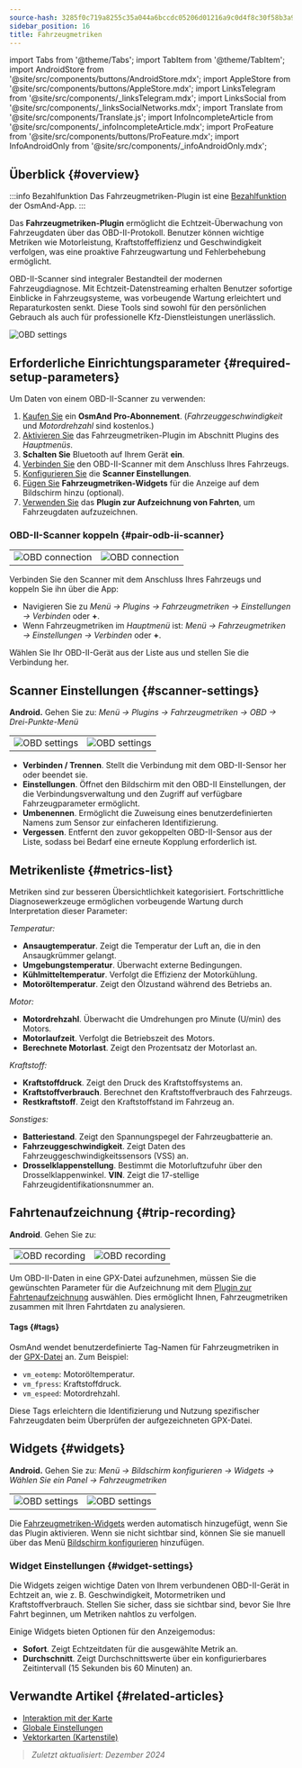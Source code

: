 ```yaml
---
source-hash: 3285f0c719a8255c35a044a6bccdc05206d01216a9c0d4f8c30f58b3a9122f36
sidebar_position: 16
title: Fahrzeugmetriken
---
```

import Tabs from '@theme/Tabs';
import TabItem from '@theme/TabItem';
import AndroidStore from '@site/src/components/buttons/AndroidStore.mdx';
import AppleStore from '@site/src/components/buttons/AppleStore.mdx';
import LinksTelegram from '@site/src/components/_linksTelegram.mdx';
import LinksSocial from '@site/src/components/_linksSocialNetworks.mdx';
import Translate from '@site/src/components/Translate.js';
import InfoIncompleteArticle from '@site/src/components/_infoIncompleteArticle.mdx';
import ProFeature from '@site/src/components/buttons/ProFeature.mdx';
import InfoAndroidOnly from '@site/src/components/_infoAndroidOnly.mdx';


<InfoIncompleteArticle/>

<InfoAndroidOnly/>

## Überblick {#overview}

:::info Bezahlfunktion
Das Fahrzeugmetriken-Plugin ist eine [Bezahlfunktion](../purchases/index.md) der OsmAnd-App.
:::

Das **Fahrzeugmetriken-Plugin** ermöglicht die Echtzeit-Überwachung von Fahrzeugdaten über das OBD-II-Protokoll. Benutzer können wichtige Metriken wie Motorleistung, Kraftstoffeffizienz und Geschwindigkeit verfolgen, was eine proaktive Fahrzeugwartung und Fehlerbehebung ermöglicht.

OBD-II-Scanner sind integraler Bestandteil der modernen Fahrzeugdiagnose. Mit Echtzeit-Datenstreaming erhalten Benutzer sofortige Einblicke in Fahrzeugsysteme, was vorbeugende Wartung erleichtert und Reparaturkosten senkt. Diese Tools sind sowohl für den persönlichen Gebrauch als auch für professionelle Kfz-Dienstleistungen unerlässlich.

<Tabs groupId="operating-systems">

<TabItem value="android" label="Android">

![OBD settings](@site/static/img/plugins/obd/obd_overview_2.png)

</TabItem>

</Tabs>


## Erforderliche Einrichtungsparameter {#required-setup-parameters}

Um Daten von einem OBD-II-Scanner zu verwenden:

1. [Kaufen Sie](../purchases/) ein **OsmAnd Pro-Abonnement**. (*Fahrzeuggeschwindigkeit* und *Motordrehzahl* sind kostenlos.)
2. [Aktivieren Sie](../plugins/index.md#enable--disable) das Fahrzeugmetriken-Plugin im Abschnitt Plugins des *Hauptmenüs*.
3. **Schalten Sie** Bluetooth auf Ihrem Gerät **ein**.
4. [Verbinden Sie](#pair-odb-ii-scanner) den OBD-II-Scanner mit dem Anschluss Ihres Fahrzeugs.
5. [Konfigurieren Sie](#scanner-settings) die **Scanner Einstellungen**.
6. [Fügen Sie](#widgets) **Fahrzeugmetriken-Widgets** für die Anzeige auf dem Bildschirm hinzu (optional).
7. [Verwenden Sie](#trip-recording) das **Plugin zur Aufzeichnung von Fahrten**, um Fahrzeugdaten aufzuzeichnen.


### OBD-II-Scanner koppeln {#pair-odb-ii-scanner}

|  |  |
|--|--|
|![OBD connection](@site/static/img/plugins/obd/obd_connect.png)|![OBD connection](@site/static/img/plugins/obd/obd_connect_2.png)|

Verbinden Sie den Scanner mit dem Anschluss Ihres Fahrzeugs und koppeln Sie ihn über die App:

- Navigieren Sie zu *Menü → Plugins → Fahrzeugmetriken → Einstellungen → Verbinden* oder **+**.
- Wenn Fahrzeugmetriken im *Hauptmenü* ist: *Menü → Fahrzeugmetriken → Einstellungen → Verbinden* oder **+**.

Wählen Sie Ihr OBD-II-Gerät aus der Liste aus und stellen Sie die Verbindung her.


## Scanner Einstellungen {#scanner-settings}

**Android.** Gehen Sie zu: *Menü → Plugins → Fahrzeugmetriken → OBD → Drei-Punkte-Menü*

|  |  |
|--|--|
|![OBD settings](@site/static/img/plugins/obd/obd_settings.png)|![OBD settings](@site/static/img/plugins/obd/obd_settings_1.png)|

- **Verbinden / Trennen**. Stellt die Verbindung mit dem OBD-II-Sensor her oder beendet sie.
- **Einstellungen**. Öffnet den Bildschirm mit den OBD-II Einstellungen, der die Verbindungsverwaltung und den Zugriff auf verfügbare Fahrzeugparameter ermöglicht.
- **Umbenennen**. Ermöglicht die Zuweisung eines benutzerdefinierten Namens zum Sensor zur einfacheren Identifizierung.
- **Vergessen**. Entfernt den zuvor gekoppelten OBD-II-Sensor aus der Liste, sodass bei Bedarf eine erneute Kopplung erforderlich ist.


## Metrikenliste {#metrics-list}

Metriken sind zur besseren Übersichtlichkeit kategorisiert. Fortschrittliche Diagnosewerkzeuge ermöglichen vorbeugende Wartung durch Interpretation dieser Parameter:

*Temperatur:*

- **Ansaugtemperatur**. Zeigt die Temperatur der Luft an, die in den Ansaugkrümmer gelangt.
- **Umgebungstemperatur**. Überwacht externe Bedingungen.
- **Kühlmitteltemperatur**. Verfolgt die Effizienz der Motorkühlung.
- **Motoröltemperatur**. Zeigt den Ölzustand während des Betriebs an.

*Motor:*

- **Motordrehzahl**. Überwacht die Umdrehungen pro Minute (U/min) des Motors.
- **Motorlaufzeit**. Verfolgt die Betriebszeit des Motors.
- **Berechnete Motorlast**. Zeigt den Prozentsatz der Motorlast an.

*Kraftstoff:*

- **Kraftstoffdruck**. Zeigt den Druck des Kraftstoffsystems an.
- **Kraftstoffverbrauch**. Berechnet den Kraftstoffverbrauch des Fahrzeugs.
- **Restkraftstoff**. Zeigt den Kraftstoffstand im Fahrzeug an.

*Sonstiges:*

- **Batteriestand**. Zeigt den Spannungspegel der Fahrzeugbatterie an.
- **Fahrzeuggeschwindigkeit**. Zeigt Daten des Fahrzeuggeschwindigkeitssensors (VSS) an.
- **Drosselklappenstellung**. Bestimmt die Motorluftzufuhr über den Drosselklappenwinkel.
  **VIN**. Zeigt die 17-stellige Fahrzeugidentifikationsnummer an.


## Fahrtenaufzeichnung {#trip-recording}

**Android**. Gehen Sie zu: *<Translate android="true" ids="shared_string_menu,plugins_menu_group,record_plugin_name,shared_string_settings,data_settings,record_obd_data"/>*

| | |
|--|--|
|![OBD recording](@site/static/img/plugins/obd/obd_recording.png)| ![OBD recording](@site/static/img/plugins/obd/obd_recording_1.png)|

Um OBD-II-Daten in eine GPX-Datei aufzunehmen, müssen Sie die gewünschten Parameter für die Aufzeichnung mit dem [Plugin zur Fahrtenaufzeichnung](../plugins/trip-recording.md#recording-settings) auswählen. Dies ermöglicht Ihnen, Fahrzeugmetriken zusammen mit Ihren Fahrtdaten zu analysieren.

#### Tags {#tags}

OsmAnd wendet benutzerdefinierte Tag-Namen für Fahrzeugmetriken in der [GPX-Datei](../plugins/trip-recording.md#recorded-gpx-file) an. Zum Beispiel:

- `vm_eotemp`: Motoröltemperatur.
- `vm_fpress`: Kraftstoffdruck.
- `vm_espeed`: Motordrehzahl.

Diese Tags erleichtern die Identifizierung und Nutzung spezifischer Fahrzeugdaten beim Überprüfen der aufgezeichneten GPX-Datei.


## Widgets {#widgets}

**Android.** Gehen Sie zu: *Menü → Bildschirm konfigurieren → Widgets → Wählen Sie ein Panel → Fahrzeugmetriken*

| | |
|--|--|
|![OBD settings](@site/static/img/plugins/obd/obd_widget_1.png)| ![OBD settings](@site/static/img/plugins/obd/obd_widget.png)|

Die [Fahrzeugmetriken-Widgets](../widgets/info-widgets.md#vehicle-metrics-widgets) werden automatisch hinzugefügt, wenn Sie das Plugin aktivieren. Wenn sie nicht sichtbar sind, können Sie sie manuell über das Menü [Bildschirm konfigurieren](../widgets/configure-screen.md) hinzufügen.

### Widget Einstellungen {#widget-settings}

Die Widgets zeigen wichtige Daten von Ihrem verbundenen OBD-II-Gerät in Echtzeit an, wie z. B. Geschwindigkeit, Motormetriken und Kraftstoffverbrauch. Stellen Sie sicher, dass sie sichtbar sind, bevor Sie Ihre Fahrt beginnen, um Metriken nahtlos zu verfolgen.

Einige Widgets bieten Optionen für den Anzeigemodus:

- **Sofort**. Zeigt Echtzeitdaten für die ausgewählte Metrik an.
- **Durchschnitt**. Zeigt Durchschnittswerte über ein konfigurierbares Zeitintervall (15 Sekunden bis 60 Minuten) an.


## Verwandte Artikel {#related-articles}

- [Interaktion mit der Karte](../../user/map/interact-with-map.md)
- [Globale Einstellungen](../../user/personal/global-settings.md)
- [Vektorkarten (Kartenstile)](../../user/map/vector-maps.md)

> *Zuletzt aktualisiert: Dezember 2024*